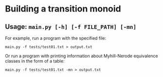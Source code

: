 # Building a transition monoid

## Usage: ```main.py [-h] [-f FILE_PATH] [-mn]```

For example, run a program with the specified file:
```
main.py -f tests/test01.txt > output.txt
```

Or run a program with printing information about Myhill-Nerode equivalence classes in the form of a table:
```
main.py -f tests/test01.txt -mn > output.txt
```

